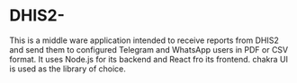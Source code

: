 # DHIS2-
This is a middle ware application intended to receive reports from DHIS2 and send them to configured Telegram and WhatsApp users in PDF or CSV format. It uses Node.js for its backend and React fro its frontend. chakra UI is used as the library of choice.
